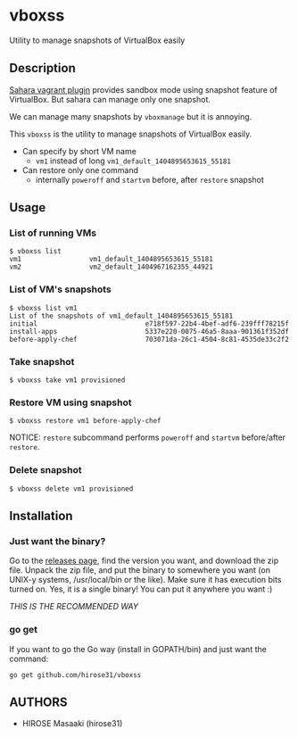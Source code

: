 vboxss
======

Utility to manage snapshots of VirtualBox easily

Description
-----------

[Sahara vagrant plugin](https://github.com/jedi4ever/sahara) provides sandbox mode using snapshot feature of VirtualBox. But sahara can manage only one snapshot.

We can manage many snapshots by `vboxmanage` but it is annoying.

This `vboxss` is the utility to manage snapshots of VirtualBox easily.

- Can specify by short VM name
    - `vm1` instead of long `vm1_default_1404895653615_55181`
- Can restore only one command
    - internally `poweroff` and `startvm` before, after `restore` snapshot

Usage
-----

### List of running VMs

```
$ vboxss list
vm1                 vm1_default_1404895653615_55181
vm2                 vm2_default_1404967162355_44921
```

### List of VM's snapshots

```
$ vboxss list vm1
List of the snapshots of vm1_default_1404895653615_55181
initial                           e718f597-22b4-4bef-adf6-239fff78215f
install-apps                      5337e220-0075-46a5-8aaa-901361f352df
before-apply-chef                 703071da-26c1-4504-8c81-4535de33c2f2
```

### Take snapshot

```
$ vboxss take vm1 provisioned
```

### Restore VM using snapshot

```
$ vboxss restore vm1 before-apply-chef
```

NOTICE: `restore` subcommand performs `poweroff` and `startvm` before/after `restore`.

### Delete snapshot

```
$ vboxss delete vm1 provisioned
```

Installation
------------

### Just want the binary?

Go to the [releases page](https://github.com/hirose31/vboxss/releases), find the version you want, and download the zip file. Unpack the zip file, and put the binary to somewhere you want (on UNIX-y systems, /usr/local/bin or the like). Make sure it has execution bits turned on. Yes, it is a single binary! You can put it anywhere you want :)

_THIS IS THE RECOMMENDED WAY_

### go get

If you want to go the Go way (install in GOPATH/bin) and just want the command:

```
go get github.com/hirose31/vboxss
```


AUTHORS
-------

* HIROSE Masaaki (hirose31)

